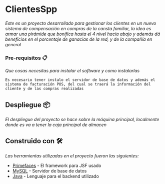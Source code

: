 # ClientesSpp
_Este es un proyecto desarrollado para gestionar los clientes en un nuevo sistema de compensación en compras de la cansta familiar, la idea es armar una pirámide que bonifica hasta el 4 nivel hacia abajo y además dá beneficios en el porcentaje de ganacias de la red, y de la compañía en general_


### Pre-requisitos 📋

_Que cosas necesitas para instalar el software y como instalarlas_

```
Es necesario tener instalo el servidor de base de datos y además el sistema de facturación POS, del cual se traerá la información del cliente y de las compras realizadas
```



## Despliegue 📦

_El despliegue del proyecto se hace sobre la máquina principal, localmente donde es va a tener la caja principal de almacen_

## Construido con 🛠️

_Las herramientas utilizadas en el proyecto fueron las siguientes:_

* [Primefaces](https://www.primefaces.org/) - El framework para JSF usado
* [MySQL](https://www.mysql.com/) - Servidor de base de datos
* [Java](https://www.oracle.com/java/technologies/javaee/javaee6technologies.html) - Lenguaje para el backend utilizado
